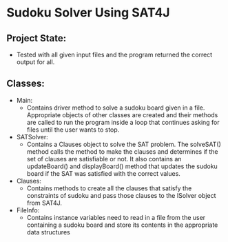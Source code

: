 # Sudoku Solver Using SAT4J

## Project State:
- Tested with all given input files and the program returned the correct output for all.

## Classes:
- Main:
  - Contains driver method to solve a sudoku board given in a file. Appropriate objects of other classes are created and their methods are called to run the program inside a loop that continues asking for files until the user wants to stop.
- SATSolver:
  - Contains a Clauses object to solve the SAT problem. The solveSAT() method calls the method to make the clauses and determines if the set of clauses are satisfiable or not. It also contains an updateBoard() and displayBoard() method that updates the sudoku board if the SAT was satisfied with the correct values.
- Clauses:
  - Contains methods to create all the clauses that satisfy the constraints of sudoku and pass those clauses to the ISolver object from SAT4J.
- FileInfo:
  - Contains instance variables need to read in a file from the user containing a sudoku board and store its contents in the appropriate data structures
